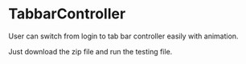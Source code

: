 # TabbarController
User can switch from login to tab bar controller easily with animation.


Just download the zip file and run the testing file.
